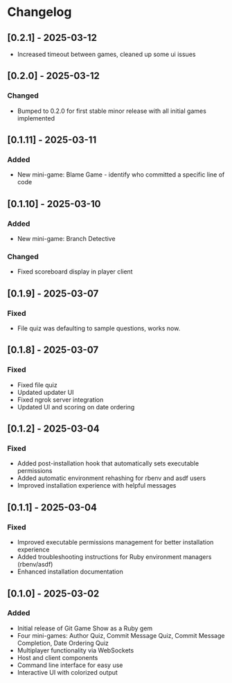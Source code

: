 # Changelog

## [0.2.1] - 2025-03-12
- Increased timeout between games, cleaned up some ui issues

## [0.2.0] - 2025-03-12

### Changed
- Bumped to 0.2.0 for first stable minor release with all initial games implemented

## [0.1.11] - 2025-03-11

### Added
- New mini-game: Blame Game - identify who committed a specific line of code

## [0.1.10] - 2025-03-10

### Added
- New mini-game: Branch Detective

### Changed
- Fixed scoreboard display in player client

## [0.1.9] - 2025-03-07

### Fixed
- File quiz was defaulting to sample questions, works now.

## [0.1.8] - 2025-03-07

### Fixed
- Fixed file quiz
- Updated updater UI
- Fixed ngrok server integration
- Updated UI and scoring on date ordering

## [0.1.2] - 2025-03-04

### Fixed
- Added post-installation hook that automatically sets executable permissions
- Added automatic environment rehashing for rbenv and asdf users
- Improved installation experience with helpful messages

## [0.1.1] - 2025-03-04

### Fixed
- Improved executable permissions management for better installation experience
- Added troubleshooting instructions for Ruby environment managers (rbenv/asdf)
- Enhanced installation documentation

## [0.1.0] - 2025-03-02

### Added
- Initial release of Git Game Show as a Ruby gem
- Four mini-games: Author Quiz, Commit Message Quiz, Commit Message Completion, Date Ordering Quiz
- Multiplayer functionality via WebSockets
- Host and client components
- Command line interface for easy use
- Interactive UI with colorized output

